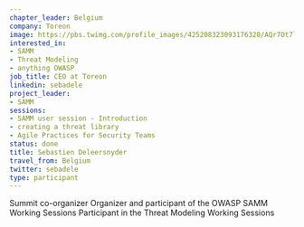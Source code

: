 ```yaml
---
chapter_leader: Belgium
company: Toreon
image: https://pbs.twimg.com/profile_images/425208323093176320/AQr7Ot7l_400x400.png
interested_in:
- SAMM
- Threat Modeling
- anything OWASP
job_title: CEO at Toreon
linkedin: sebadele
project_leader:
- SAMM
sessions:
- SAMM user session - Introduction
- creating a threat library
- Agile Practices for Security Teams
status: done
title: Sebastien Deleersnyder
travel_from: Belgium
twitter: sebadele
type: participant
---
```


Summit co-organizer
Organizer and participant of the OWASP SAMM Working Sessions
Participant in the Threat Modeling Working Sessions